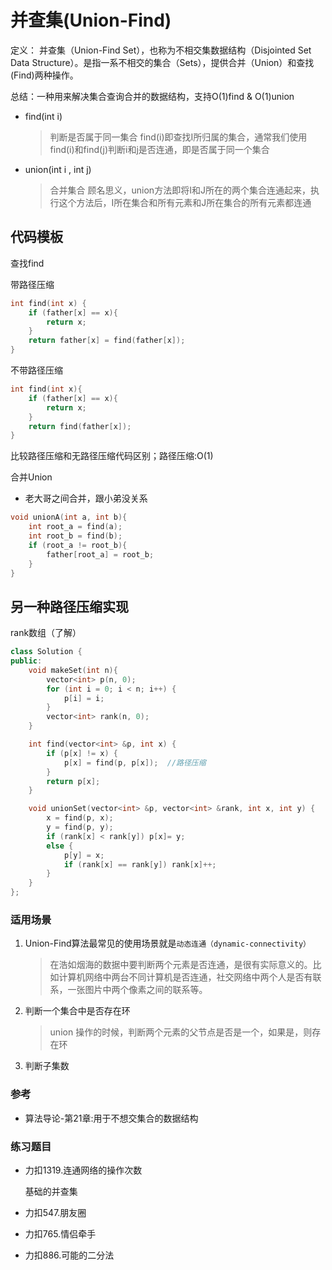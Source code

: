 
# 并查集(Union-Find)

定义： 并查集（Union-Find Set），也称为不相交集数据结构（Disjointed Set Data Structure）。是指一系不相交的集合（Sets），提供合并（Union）和查找(Find)两种操作。

总结：一种用来解决集合查询合并的数据结构，支持O(1)find & O(1)union

- find(int i)

    > 判断是否属于同一集合
    > find(i)即查找I所归属的集合，通常我们使用find(i)和find(j)判断i和j是否连通，即是否属于同一个集合
- union(int i , int j)

    > 合并集合
    > 顾名思义，union方法即将I和J所在的两个集合连通起来，执行这个方法后，I所在集合和所有元素和J所在集合的所有元素都连通

## 代码模板

查找find

带路径压缩

```cpp
int find(int x) {
    if (father[x] == x){
        return x;
    }
    return father[x] = find(father[x]);
}
```

不带路径压缩

```cpp
int find(int x){
    if (father[x] == x){
        return x;
    }
    return find(father[x]);
}
```

比较路径压缩和无路径压缩代码区别；路径压缩:O(1)

合并Union

- 老大哥之间合并，跟小弟没关系

```cpp
void unionA(int a, int b){
    int root_a = find(a);
    int root_b = find(b);
    if (root_a != root_b){
        father[root_a] = root_b;
    }
}
```

## 另一种路径压缩实现

rank数组（了解）

```cpp
class Solution {
public:
    void makeSet(int n){
        vector<int> p(n, 0);
        for (int i = 0; i < n; i++) {
            p[i] = i;
        }
        vector<int> rank(n, 0);
    }

    int find(vector<int> &p, int x) {
        if (p[x] != x) {
            p[x] = find(p, p[x]);  //路径压缩
        }
        return p[x];
    }

    void unionSet(vector<int> &p, vector<int> &rank, int x, int y) {
        x = find(p, x);
        y = find(p, y);
        if (rank[x] < rank[y]) p[x]= y;
        else {
            p[y] = x;
            if (rank[x] == rank[y]) rank[x]++;
        }
    }
};
```

### 适用场景

1. Union-Find算法最常见的使用场景就是`动态连通（dynamic-connectivity）`

    > 在浩如烟海的数据中要判断两个元素是否连通，是很有实际意义的。比如计算机网络中两台不同计算机是否连通，社交网络中两个人是否有联系，一张图片中两个像素之间的联系等。
2. 判断一个集合中是否存在环
    > union 操作的时候，判断两个元素的父节点是否是一个，如果是，则存在环
3. 判断子集数

### 参考

- 算法导论-第21章:用于不想交集合的数据结构

### 练习题目

- 力扣1319.连通网络的操作次数

    基础的并查集

- 力扣547.朋友圈
- 力扣765.情侣牵手
- 力扣886.可能的二分法
